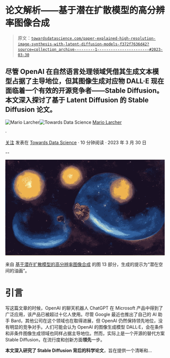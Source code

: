 # 论文解析——基于潜在扩散模型的高分辨率图像合成

> 原文：[`towardsdatascience.com/paper-explained-high-resolution-image-synthesis-with-latent-diffusion-models-f372f7636d42?source=collection_archive---------1-----------------------#2023-03-30`](https://towardsdatascience.com/paper-explained-high-resolution-image-synthesis-with-latent-diffusion-models-f372f7636d42?source=collection_archive---------1-----------------------#2023-03-30)

## 尽管 OpenAI 在自然语言处理领域凭借其生成文本模型占据了主导地位，但其图像生成对应物 DALL·E 现在面临着一个有效的开源竞争者——Stable Diffusion。本文深入探讨了基于 Latent Diffusion 的 Stable Diffusion 论文。

[](https://mnslarcher.medium.com/?source=post_page-----f372f7636d42--------------------------------)![Mario Larcher](https://mnslarcher.medium.com/?source=post_page-----f372f7636d42--------------------------------)[](https://towardsdatascience.com/?source=post_page-----f372f7636d42--------------------------------)![Towards Data Science](https://towardsdatascience.com/?source=post_page-----f372f7636d42--------------------------------) [Mario Larcher](https://mnslarcher.medium.com/?source=post_page-----f372f7636d42--------------------------------)

·

[关注](https://medium.com/m/signin?actionUrl=https%3A%2F%2Fmedium.com%2F_%2Fsubscribe%2Fuser%2Fcd2b72f39ad4&operation=register&redirect=https%3A%2F%2Ftowardsdatascience.com%2Fpaper-explained-high-resolution-image-synthesis-with-latent-diffusion-models-f372f7636d42&user=Mario+Larcher&userId=cd2b72f39ad4&source=post_page-cd2b72f39ad4----f372f7636d42---------------------post_header-----------) 发表在 [Towards Data Science](https://towardsdatascience.com/?source=post_page-----f372f7636d42--------------------------------) · 10 分钟阅读 · 2023 年 3 月 30 日[](https://medium.com/m/signin?actionUrl=https%3A%2F%2Fmedium.com%2F_%2Fvote%2Ftowards-data-science%2Ff372f7636d42&operation=register&redirect=https%3A%2F%2Ftowardsdatascience.com%2Fpaper-explained-high-resolution-image-synthesis-with-latent-diffusion-models-f372f7636d42&user=Mario+Larcher&userId=cd2b72f39ad4&source=-----f372f7636d42---------------------clap_footer-----------)

--

[](https://medium.com/m/signin?actionUrl=https%3A%2F%2Fmedium.com%2F_%2Fbookmark%2Fp%2Ff372f7636d42&operation=register&redirect=https%3A%2F%2Ftowardsdatascience.com%2Fpaper-explained-high-resolution-image-synthesis-with-latent-diffusion-models-f372f7636d42&source=-----f372f7636d42---------------------bookmark_footer-----------)![](img/d785dcaef1afb14a4814109f8991004c.png)

来自 [基于潜在扩散模型的高分辨率图像合成](https://arxiv.org/abs/2112.10752) 的图 13 部分，生成的提示为“潜在空间的油画”。

# 引言

写这篇文章的时候，OpenAI 的聊天机器人 ChatGPT 在 Microsoft 产品中得到了广泛应用，该产品已被超过十亿人使用。尽管 Google 最近也推出了自己的 AI 助手 Bard，其他公司在这个领域也在取得进展，但 OpenAI 仍然保持领先地位，没有明显的竞争对手。人们可能会认为 OpenAI 的图像生成模型 DALL·E，会在条件和非条件图像生成领域也同样占据主导地位。然而，实际上是一个开源的替代方案 Stable Diffusion，在流行度和创新方面**领先**一步。

**本文深入研究了 Stable Diffusion 背后的科学论文**，旨在提供一个清晰和...
